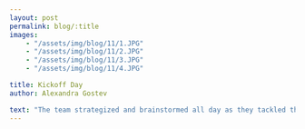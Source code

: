 ```yaml
---
layout: post
permalink: blog/:title
images:
    - "/assets/img/blog/11/1.JPG"
    - "/assets/img/blog/11/2.JPG"
    - "/assets/img/blog/11/3.JPG"
    - "/assets/img/blog/11/4.JPG"

title: Kickoff Day
author: Alexandra Gostev

text: "The team strategized and brainstormed all day as they tackled this year's game: FIRST STEAMWORKS! The team is excited for all that's to come, and is hard at work trying to design the perfect bot!"
---
```

